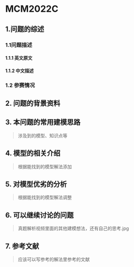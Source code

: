 # MCM2022C              

## 1.问题的综述
### 1.1问题描述 
#### 1.1.1 英文原文
#### 1.1.2 中文描述
### 1.2 参赛情况
## 2. 问题的背景资料
## 3. 本问题的常用建模思路
> 涉及到的模型、知识点等
## 4. 模型的相关介绍
> 根据能找到的模型解法添加
## 5. 对模型优劣的分析
> 根据能找到的模型解法调整
## 6. 可以继续讨论的问题
> 真题解析视频里面的其他建模想法，还有自己的思考.jpg
## 7. 参考文献
> 应该可以写参考的解法里参考的文献


<!--stackedit_data:
eyJoaXN0b3J5IjpbNjMxNjU0MDU3LDIwOTkxMTMwMzcsLTE1NT
E3NjUxMTUsLTExMzQ3OTU5MjddfQ==
-->